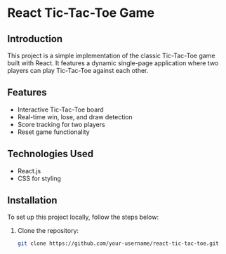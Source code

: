 # React Tic-Tac-Toe Game

## Introduction

This project is a simple implementation of the classic Tic-Tac-Toe game built with React. It features a dynamic single-page application where two players can play Tic-Tac-Toe against each other.

## Features

- Interactive Tic-Tac-Toe board
- Real-time win, lose, and draw detection
- Score tracking for two players
- Reset game functionality

## Technologies Used

- React.js
- CSS for styling

## Installation

To set up this project locally, follow the steps below:

1. Clone the repository:
   ```bash
   git clone https://github.com/your-username/react-tic-tac-toe.git
   ```
